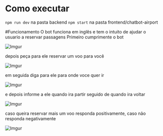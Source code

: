 # Como executar
`npm run dev` na pasta backend
`npm start` na pasta frontend/chatbot-airport

#Funcionamento
O bot funciona em inglês e tem o intuito de ajudar o usuario a reservar passagens
Primeiro cumprimente o bot

![Imgur](https://i.imgur.com/AECPWCL.png)

depois peça para ele reservar um voo para você

![Imgur](https://i.imgur.com/5uYQgJY.png)

em seguida diga para ele para onde voce quer ir

![Imgur](https://i.imgur.com/AECPWCL.png)

e depois informe a ele quando ira partir seguido de quando ira voltar

![Imgur](https://i.imgur.com/phNr1az.png)

caso queira reservar mais um voo responda positivamente, caso não responda negativamente

![Imgur](https://i.imgur.com/AVsajMm.png)

